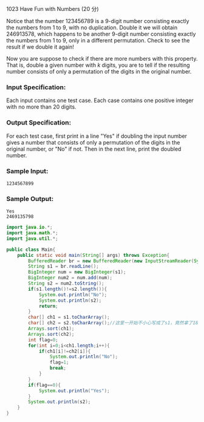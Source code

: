 1023 Have Fun with Numbers (20 分)

Notice that the number 123456789 is a 9-digit number consisting exactly the numbers from 1 to 9, with no duplication. Double it we will obtain 246913578, which happens to be another 9-digit number consisting exactly the numbers from 1 to 9, only in a different permutation. Check to see the result if we double it again!

Now you are suppose to check if there are more numbers with this property. That is, double a given number with *k* digits, you are to tell if the resulting number consists of only a permutation of the digits in the original number.

### Input Specification:

Each input contains one test case. Each case contains one positive integer with no more than 20 digits.

### Output Specification:

For each test case, first print in a line "Yes" if doubling the input number gives a number that consists of only a permutation of the digits in the original number, or "No" if not. Then in the next line, print the doubled number.

### Sample Input:

```in
1234567899
```

### Sample Output:

```out
Yes
2469135798
```

```java
import java.io.*;
import java.math.*;
import java.util.*;

public class Main{
    public static void main(String[] args) throws Exception{
        BufferedReader br = new BufferedReader(new InputStreamReader(System.in));
        String s1 = br.readLine();
        BigInteger num = new BigInteger(s1);
        BigInteger num2 = num.add(num);
        String s2 = num2.toString();
        if(s1.length()!=s2.length()){
            System.out.println("No");
            System.out.println(s2);
            return;
        }
        char[] ch1 = s1.toCharArray();
        char[] ch2 = s2.toCharArray();//这里一开始不小心写成了s1，竟然拿了18分orz
        Arrays.sort(ch1);
        Arrays.sort(ch2);
        int flag=0;
        for(int i=0;i<ch1.length;i++){
            if(ch1[i]!=ch2[i]){
                System.out.println("No");
                flag=1;
                break;
            }
        }
        if(flag==0){
            System.out.println("Yes");
        }
        System.out.println(s2);
    }
}

```

